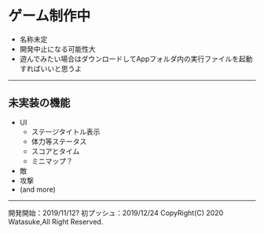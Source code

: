 # ゲーム制作中
- 名称未定
- 開発中止になる可能性大
- 遊んでみたい場合はダウンロードしてAppフォルダ内の実行ファイルを起動すればいいと思うよ
---
## 未実装の機能
- UI
	- ステージタイトル表示
	- 体力等ステータス
	- スコアとタイム
	- ミニマップ？
- 敵
- 攻撃
- (and more)
---
開発開始：2019/11/12?
初プッシュ：2019/12/24
CopyRight(C) 2020 Watasuke,All Right Reserved.